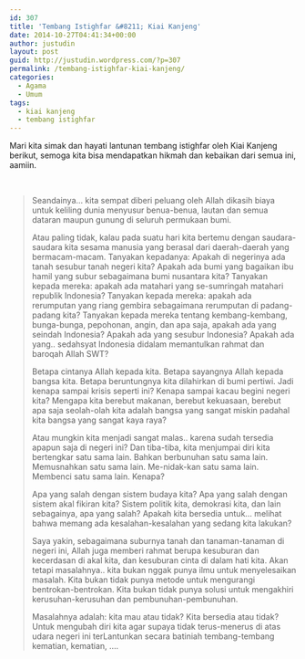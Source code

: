 ```yaml
---
id: 307
title: 'Tembang Istighfar &#8211; Kiai Kanjeng'
date: 2014-10-27T04:41:34+00:00
author: justudin
layout: post
guid: http://justudin.wordpress.com/?p=307
permalink: /tembang-istighfar-kiai-kanjeng/
categories:
  - Agama
  - Umum
tags:
  - kiai kanjeng
  - tembang istighfar
---
```

Mari kita simak dan hayati lantunan tembang istighfar oleh Kiai Kanjeng berikut, semoga kita bisa mendapatkan hikmah dan kebaikan dari semua ini, aamiin.

&nbsp;

> Seandainya… kita sempat diberi peluang oleh Allah dikasih biaya untuk keliling dunia menyusur benua-benua, lautan dan semua dataran maupun gunung di seluruh permukaan bumi.
> 
> Atau paling tidak, kalau pada suatu hari kita bertemu dengan saudara-saudara kita sesama manusia yang berasal dari daerah-daerah yang bermacam-macam. Tanyakan kepadanya: Apakah di negerinya ada tanah sesubur tanah negeri kita? Apakah ada bumi yang bagaikan ibu hamil yang subur sebagaimana bumi nusantara kita? Tanyakan kepada mereka: apakah ada matahari yang se-sumringah matahari republik Indonesia? Tanyakan kepada mereka: apakah ada rerumputan yang riang gembira sebagaimana rerumputan di padang-padang kita? Tanyakan kepada mereka tentang kembang-kembang, bunga-bunga, pepohonan, angin, dan apa saja, apakah ada yang seindah Indonesia? Apakah ada yang sesubur Indonesia? Apakah ada yang.. sedahsyat Indonesia didalam memantulkan rahmat dan baroqah Allah SWT?
> 
> Betapa cintanya Allah kepada kita. Betapa sayangnya Allah kepada bangsa kita. Betapa beruntungnya kita dilahirkan di bumi pertiwi. Jadi kenapa sampai krisis seperti ini? Kenapa sampai kacau begini negeri kita? Mengapa kita berebut makanan, berebut kekuasaan, berebut apa saja seolah-olah kita adalah bangsa yang sangat miskin padahal kita bangsa yang sangat kaya raya?
> 
> Atau mungkin kita menjadi sangat malas.. karena sudah tersedia apapun saja di negeri ini? Dan tiba-tiba, kita menjumpai diri kita bertengkar satu sama lain. Bahkan berbunuhan satu sama lain. Memusnahkan satu sama lain. Me-nidak-kan satu sama lain. Membenci satu sama lain. Kenapa?
> 
> Apa yang salah dengan sistem budaya kita? Apa yang salah dengan sistem akal fikiran kita? Sistem politik kita, demokrasi kita, dan lain sebagainya, apa yang salah? Apakah kita bersedia untuk… melihat bahwa memang ada kesalahan-kesalahan yang sedang kita lakukan?
> 
> Saya yakin, sebagaimana suburnya tanah dan tanaman-tanaman di negeri ini, Allah juga memberi rahmat berupa kesuburan dan kecerdasan di akal kita, dan kesuburan cinta di dalam hati kita. Akan tetapi masalahnya.. kita bukan nggak punya ilmu untuk menyelesaikan masalah. Kita bukan tidak punya metode untuk mengurangi bentrokan-bentrokan. Kita bukan tidak punya solusi untuk mengakhiri kerusuhan-kerusuhan dan pembunuhan-pembunuhan.
> 
> Masalahnya adalah: kita mau atau tidak? Kita bersedia atau tidak? Untuk mengubah diri kita agar supaya tidak terus-menerus di atas udara negeri ini terLantunkan secara batiniah tembang-tembang kematian, kematian, ….
